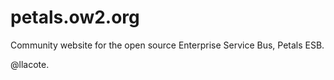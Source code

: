 # petals.ow2.org
Community website for the open source Enterprise Service Bus, Petals ESB.

@llacote.